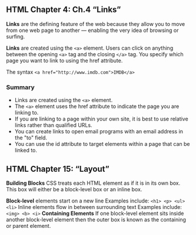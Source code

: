 ## HTML Chapter 4: Ch.4 “Links” 
**Links** are the defining feature of the web because they allow you to move from one web page to another — enabling the very idea of browsing or surfing.

**Links** are created using the `<a>` element. Users can click on anything between the opening `<a>` tag and the closing `</a>` tag. You specify which page you want to link to using the href attribute.

The syntax `<a href="http://www.imdb.com">IMDB</a>`
### Summary

* Links are created using the `<a>` element.
* The `<a>` element uses the href attribute to indicate
the page you are linking to.
* If you are linking to a page within your own site, it is
best to use relative links rather than qualified URLs.
* You can create links to open email programs with an
email address in the "to" field.
* You can use the id attribute to target elements within
a page that can be linked to.

## HTML Chapter 15: “Layout”
**Building Blocks**
CSS treats each HTML element as if it is in its own box. This box will either be a block-level
box or an inline box.

**Block-level** elements start on a new line Examples include: `<h1> <p> <ul> <li>`
Inline elements flow in between surrounding text Examples include: `<img> <b> <i>`
**Containing Elements**
If one block-level element sits inside another block-level element then the outer box is
known as the containing or parent element.

